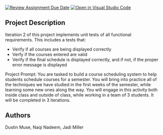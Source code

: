 [![Review Assignment Due Date](https://classroom.github.com/assets/deadline-readme-button-24ddc0f5d75046c5622901739e7c5dd533143b0c8e959d652212380cedb1ea36.svg)](https://classroom.github.com/a/p-TFLrSV)
[![Open in Visual Studio Code](https://classroom.github.com/assets/open-in-vscode-718a45dd9cf7e7f842a935f5ebbe5719a5e09af4491e668f4dbf3b35d5cca122.svg)](https://classroom.github.com/online_ide?assignment_repo_id=12760913&assignment_repo_type=AssignmentRepo)

## Project Description
Iteration 2 of this project implements unit tests of all functional requirements. This includes a tests that:
- Verify if all courses are being displayed correctly
- Verfy if the courses entered are valid
- Verify if the final schedule is displayed correctly, and if not, if the proper error message is displayed

Project Prompt: You are tasked to build a course scheduling system to help students schedule courses for a semester. You will bring into practice all of the techniques we have studied in the first weeks of the semester, while learning some new ones along the way. You will engage in this activity both inside class and outside of class, while working in a team of 3 students. It will be completed in 3 iterations.

## Authors
Dustin Muse, Naqi Nadeem, Jadi Miller